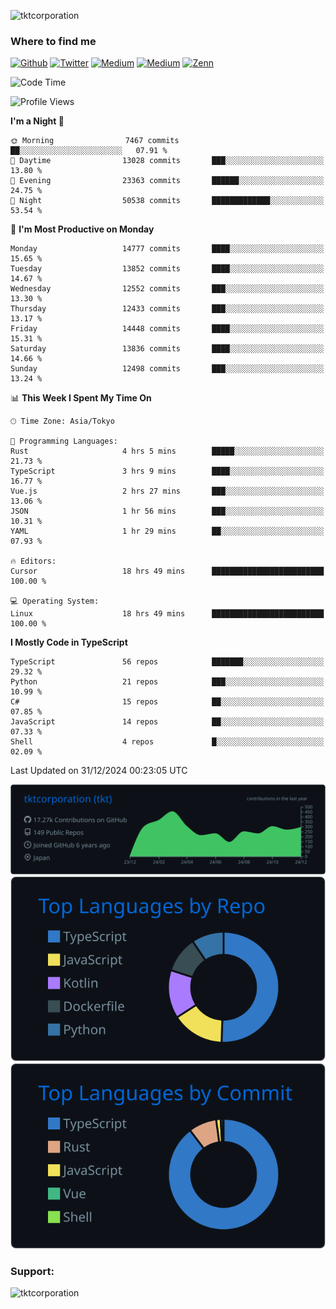 <p align="left"> <img src="https://komarev.com/ghpvc/?username=tktcorporation&label=Profile%20views&color=0e75b6&style=flat" alt="tktcorporation" /> </p>

<h3>Where to find me</h3>
<p>
<a href="https://github.com/tktcorporation" target="_blank"><img alt="Github" src="https://img.shields.io/badge/GitHub-%2312100E.svg?&style=for-the-badge&logo=Github&logoColor=white" /></a>
<a href="https://twitter.com/tktcorporation" target="_blank"><img alt="Twitter" src="https://img.shields.io/badge/twitter-%231DA1F2.svg?&style=for-the-badge&logo=twitter&logoColor=white" /></a>
<a href="https://www.linkedin.com/in/tktcorporation" target="_blank"><img alt="Medium" src="https://img.shields.io/badge/linkdin-0a66c2.svg?&style=for-the-badge&logo=linkedin&logoColor=white" /></a>
<a href="https://qiita.com/tktcorporation" target="_blank"><img alt="Medium" src="https://img.shields.io/badge/qiita-55C500.svg?&style=for-the-badge&logo=qiita&logoColor=white" /></a>
<a href="https://zenn.dev/tktcorporation" target="_blank"><img alt="Zenn" src="https://img.shields.io/badge/Zenn-3EA8FF.svg?&style=for-the-badge&logo=Zenn&logoColor=white" /></a>
</p>
  
<!--START_SECTION:waka-->
![Code Time](http://img.shields.io/badge/Code%20Time-1%2C974%20hrs%2034%20mins-blue)

![Profile Views](http://img.shields.io/badge/Profile%20Views-0-blue)

**I'm a Night 🦉** 

```text
🌞 Morning                7467 commits        ██░░░░░░░░░░░░░░░░░░░░░░░   07.91 % 
🌆 Daytime                13028 commits       ███░░░░░░░░░░░░░░░░░░░░░░   13.80 % 
🌃 Evening                23363 commits       ██████░░░░░░░░░░░░░░░░░░░   24.75 % 
🌙 Night                  50538 commits       █████████████░░░░░░░░░░░░   53.54 % 
```
📅 **I'm Most Productive on Monday** 

```text
Monday                   14777 commits       ████░░░░░░░░░░░░░░░░░░░░░   15.65 % 
Tuesday                  13852 commits       ████░░░░░░░░░░░░░░░░░░░░░   14.67 % 
Wednesday                12552 commits       ███░░░░░░░░░░░░░░░░░░░░░░   13.30 % 
Thursday                 12433 commits       ███░░░░░░░░░░░░░░░░░░░░░░   13.17 % 
Friday                   14448 commits       ████░░░░░░░░░░░░░░░░░░░░░   15.31 % 
Saturday                 13836 commits       ████░░░░░░░░░░░░░░░░░░░░░   14.66 % 
Sunday                   12498 commits       ███░░░░░░░░░░░░░░░░░░░░░░   13.24 % 
```


📊 **This Week I Spent My Time On** 

```text
🕑︎ Time Zone: Asia/Tokyo

💬 Programming Languages: 
Rust                     4 hrs 5 mins        █████░░░░░░░░░░░░░░░░░░░░   21.73 % 
TypeScript               3 hrs 9 mins        ████░░░░░░░░░░░░░░░░░░░░░   16.77 % 
Vue.js                   2 hrs 27 mins       ███░░░░░░░░░░░░░░░░░░░░░░   13.06 % 
JSON                     1 hr 56 mins        ███░░░░░░░░░░░░░░░░░░░░░░   10.31 % 
YAML                     1 hr 29 mins        ██░░░░░░░░░░░░░░░░░░░░░░░   07.93 % 

🔥 Editors: 
Cursor                   18 hrs 49 mins      █████████████████████████   100.00 % 

💻 Operating System: 
Linux                    18 hrs 49 mins      █████████████████████████   100.00 % 
```

**I Mostly Code in TypeScript** 

```text
TypeScript               56 repos            ███████░░░░░░░░░░░░░░░░░░   29.32 % 
Python                   21 repos            ███░░░░░░░░░░░░░░░░░░░░░░   10.99 % 
C#                       15 repos            ██░░░░░░░░░░░░░░░░░░░░░░░   07.85 % 
JavaScript               14 repos            ██░░░░░░░░░░░░░░░░░░░░░░░   07.33 % 
Shell                    4 repos             █░░░░░░░░░░░░░░░░░░░░░░░░   02.09 % 
```




 Last Updated on 31/12/2024 00:23:05 UTC
<!--END_SECTION:waka-->

[![](https://raw.githubusercontent.com/tktcorporation/tktcorporation/master/profile-summary-card-output/github_dark/0-profile-details.svg)](https://github.com/vn7n24fzkq/github-profile-summary-cards)
[![](https://raw.githubusercontent.com/tktcorporation/tktcorporation/master/profile-summary-card-output/github_dark/1-repos-per-language.svg)](https://github.com/vn7n24fzkq/github-profile-summary-cards) [![](https://raw.githubusercontent.com/tktcorporation/tktcorporation/master/profile-summary-card-output/github_dark/2-most-commit-language.svg)](https://github.com/vn7n24fzkq/github-profile-summary-cards)

<h3 align="left">Support:</h3>
<p><a href="https://www.buymeacoffee.com/tktcorporation"> <img align="left" src="https://cdn.buymeacoffee.com/buttons/v2/default-yellow.png" height="50" width="210" alt="tktcorporation" /></a></p><br><br>
